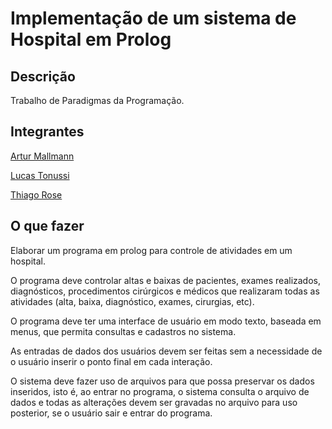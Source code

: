 # Implementação de um sistema de Hospital em Prolog #

## Descrição ##
Trabalho de Paradigmas da Programação.

## Integrantes ##
[Artur Mallmann](https://github.com/arturbmallmann "Artur Mallmann GitHub")

[Lucas Tonussi](https://github.com/tonussi "Lucas Tonussi GitHub")

[Thiago Rose](https://github.com/thisenrose "Thiago Rose GitHub")

## O que fazer ##

Elaborar um programa em prolog para controle de atividades em um hospital.

O programa deve controlar altas e baixas de pacientes, exames realizados, diagnósticos, procedimentos cirúrgicos e médicos que realizaram todas as atividades (alta, baixa, diagnóstico, exames, cirurgias, etc).

O programa deve ter uma interface de usuário em modo texto, baseada em menus, que permita consultas e cadastros no sistema.

As entradas de dados dos usuários devem ser feitas sem a necessidade de o usuário inserir o ponto final em cada interação.

O sistema deve fazer uso de arquivos para que possa preservar os dados inseridos, isto é, ao entrar no programa, o sistema consulta o arquivo de dados e todas as alterações devem ser gravadas no arquivo para uso posterior, se o usuário sair e entrar do programa.